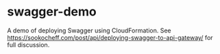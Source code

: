 # swagger-demo

A demo of deploying Swagger using CloudFormation. See https://sookocheff.com/post/api/deploying-swagger-to-api-gateway/ for full discussion.
